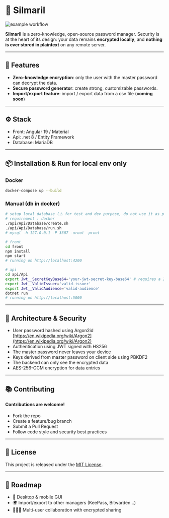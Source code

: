 # 💎 Silmaril

![example workflow](https://github.com/ndudnicz/silmaril/actions/workflows/dotnet.yml/badge.svg?branch=master)

**Silmaril** is a zero-knowledge, open-source password manager. Security is at the heart of its design: your data remains **encrypted locally**, and **nothing is ever stored in plaintext** on any remote server.

---

## 🚀 Features

- **Zero-knowledge encryption**: only the user with the master password can decrypt the data.
- **Secure password generator**: create strong, customizable passwords.
- **Import/export feature**: import / export data from a csv file (**coming soon**)

---

## ⚙️ Stack

- Front: Angular 19 / Material
- Api: .net 8 / Entity Framework
- Database: MariaDB

---

## 📦 Installation & Run for local env only

### Docker

```bash
docker-compose up --build
```

### Manual (db in docker)

```bash
# setup local database (⚠️ for test and dev purpose, do not use it as production database ⚠️)
# requirement : docker
./api/Api/Database/create.sh
./api/Api/Database/run.sh
# mysql -h 127.0.0.1 -P 3307 -uroot -proot

# front
cd front
npm install
npm start
# running on http://localhost:4200

# api
cd api/Api
export Jwt__SecretKeyBase64='your-jwt-secret-key-base64' # requires a 256 bits key length
export Jwt__ValidIssuer='valid-issuer'
export Jwt__ValidAudience='valid-audience'
dotnet run
# running on http://localhost:5000
```

---

## 🧱 Architecture & Security

- User password hashed using Argon2id [https://en.wikipedia.org/wiki/Argon2](https://en.wikipedia.org/wiki/Argon2)
- Authentication using JWT signed with HS256
- The master password never leaves your device
- Keys derived from master password on client side using PBKDF2
- The backend can only see the encrypted data
- AES-256-GCM encryption for data entries

---

## 📚 Contributing

#### Contributions are welcome!
- Fork the repo
- Create a feature/bug branch
- Submit a Pull Request
- Follow code style and security best practices

---

## 🧾 License

This project is released under the [MIT License](LICENSE).

---
## 🧠 Roadmap
- 🎨 Desktop & mobile GUI
- 🌍 Import/export to other managers (KeePass, Bitwarden…)
- 🧑‍🤝‍🧑 Multi-user collaboration with encrypted sharing